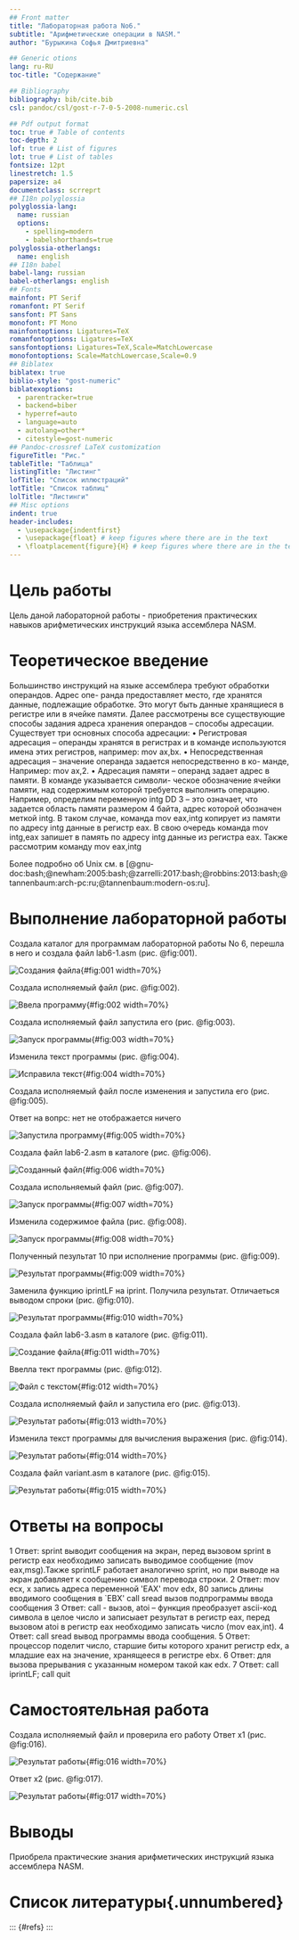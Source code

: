 ```yaml
---
## Front matter
title: "Лабораторная работа No6."
subtitle: "Арифметические операции в NASM."
author: "Бурыкина Софья Дмитриевна"

## Generic otions
lang: ru-RU
toc-title: "Содержание"

## Bibliography
bibliography: bib/cite.bib
csl: pandoc/csl/gost-r-7-0-5-2008-numeric.csl

## Pdf output format
toc: true # Table of contents
toc-depth: 2
lof: true # List of figures
lot: true # List of tables
fontsize: 12pt
linestretch: 1.5
papersize: a4
documentclass: scrreprt
## I18n polyglossia
polyglossia-lang:
  name: russian
  options:
	- spelling=modern
	- babelshorthands=true
polyglossia-otherlangs:
  name: english
## I18n babel
babel-lang: russian
babel-otherlangs: english
## Fonts
mainfont: PT Serif
romanfont: PT Serif
sansfont: PT Sans
monofont: PT Mono
mainfontoptions: Ligatures=TeX
romanfontoptions: Ligatures=TeX
sansfontoptions: Ligatures=TeX,Scale=MatchLowercase
monofontoptions: Scale=MatchLowercase,Scale=0.9
## Biblatex
biblatex: true
biblio-style: "gost-numeric"
biblatexoptions:
  - parentracker=true
  - backend=biber
  - hyperref=auto
  - language=auto
  - autolang=other*
  - citestyle=gost-numeric
## Pandoc-crossref LaTeX customization
figureTitle: "Рис."
tableTitle: "Таблица"
listingTitle: "Листинг"
lofTitle: "Список иллюстраций"
lotTitle: "Список таблиц"
lolTitle: "Листинги"
## Misc options
indent: true
header-includes:
  - \usepackage{indentfirst}
  - \usepackage{float} # keep figures where there are in the text
  - \floatplacement{figure}{H} # keep figures where there are in the text
---
```


# Цель работы
 Цель даной лабораторной работы - приобретения практических навыков арифметических инструкций языка ассемблера NASM.

# Теоретическое введение

Большинство инструкций на языке ассемблера требуют обработки операндов. Адрес опе-
ранда предоставляет место, где хранятся данные, подлежащие обработке. Это могут быть
данные хранящиеся в регистре или в ячейке памяти. Далее рассмотрены все существующие
способы задания адреса хранения операндов – способы адресации.
Существует три основных способа адресации:
• Регистровая адресация – операнды хранятся в регистрах и в команде используются
имена этих регистров, например: mov ax,bx.
• Непосредственная адресация – значение операнда задается непосредственно в ко-
манде, Например: mov ax,2.
• Адресация памяти – операнд задает адрес в памяти. В команде указывается символи-
ческое обозначение ячейки памяти, над содержимым которой требуется выполнить
операцию.
Например, определим переменную intg DD 3 – это означает, что задается область памяти
размером 4 байта, адрес которой обозначен меткой intg. В таком случае, команда
mov eax,intg
копирует из памяти по адресу intg данные в регистр eax. В свою очередь команда
mov intg,eax
запишет в память по адресу intg данные из регистра eax.
Также рассмотрим команду
mov eax,intg

Более подробно об Unix см. в [@gnu-doc:bash;@newham:2005:bash;@zarrelli:2017:bash;@robbins:2013:bash;@tannenbaum:arch-pc:ru;@tannenbaum:modern-os:ru].

# Выполнение лабораторной работы

Создала каталог для программам лабораторной работы No 6, перешла в него и
создала файл lab6-1.asm (рис. @fig:001).

![Создания файла](image/1.png){#fig:001 width=70%}



Создала исполняемый файл (рис. @fig:002).

![Ввела программу](image/2.png){#fig:002 width=70%}



Создала исполняемый файл запустила его (рис. @fig:003).

![Запуск программы](image/3.png){#fig:003 width=70%}



Изменила текст программы (рис. @fig:004).

![Исправила текст](image/4.png){#fig:004 width=70%}


Создала исполняемый файл после изменения и запустила его (рис. @fig:005).

Ответ на вопрс: нет не отображается ничего


![Запустила программу](image/5.png){#fig:005 width=70%}


Создала файл lab6-2.asm в каталоге (рис. @fig:006).


![Созданный файл](image/6.png){#fig:006 width=70%}


Создала испольняемый файл (рис. @fig:007).


![Запуск программы](image/7.png){#fig:007 width=70%}


Изменила содержимое файла (рис. @fig:008).

![Запуск программы](image/8.png){#fig:008 width=70%}


Полученный пезультат 10 при исполнение программы (рис. @fig:009).

![Результат программы](image/9.png){#fig:009 width=70%}


Заменила функцию iprintLF на iprint. Получила результат. Отличаеться выводом спроки (рис. @fig:010).

![Результат программы](image/10.png){#fig:010 width=70%}


Создала файл lab6-3.asm в каталоге (рис. @fig:011).

![Создание файла](image/11.png){#fig:011 width=70%}


Ввелла тект программы (рис. @fig:012).

![Файл с текстом](image/12.png){#fig:012 width=70%}



Создала исполняемый файл и запустила его (рис. @fig:013).

![Результат работы](image/13.png){#fig:013 width=70%}


Изменила текст программы для вычисления выражения  (рис. @fig:014).

![Результат работы](image/14.png){#fig:014 width=70%}


Создала файл variant.asm в каталоге (рис. @fig:015).

![Результат работы](image/15.png){#fig:015 width=70%} 

# Ответы на вопросы 

 1 
 Ответ: sprint  выводит сообщения на экран, перед вызовом sprint в регистр eax необходимо
записать выводимое сообщение (mov eax,msg).Также sprintLF работает аналогично sprint, но при выводе на экран добавляет к сообщению символ перевода строки.
 2 
 Ответ: mov ecx, x запись адреса переменной 'EAX'
    mov edx, 80 запись длины вводимого сообщения в `EBX'
    call sread вызов подпрограммы ввода сообщения
 3
 Ответ: call - вызов, atoi – функция преобразует ascii-код символа в целое число и записыает результат в регистр eax, перед вызовом atoi в регистр eax необходимо записать число (mov
eax,int).
 4 
 Ответ: call sread вывод программы ввода сообщения.
 5 
 Ответ: процессор  поделит число, старшие биты которого хранит регистр edx, а младшие eax на значение, хранящееся в регистре ebx.
 6 
 Ответ: для вызова прерывания с указанным номером такой как edx.
 7 
 Ответ: call iprintLF; call quit
 
# Cамостоятельная работа 
  
Создала исполняемый файл и проверила его работу  Ответ x1 (рис. @fig:016).

![Результат работы](image/16.png){#fig:016 width=70%} 

Ответ x2 (рис. @fig:017).

![Результат работы](image/17.png){#fig:017 width=70%}
 

# Выводы

Приобрела практические знания арифметических инструкций языка ассемблера NASM.


# Список литературы{.unnumbered}

::: {#refs}
:::
